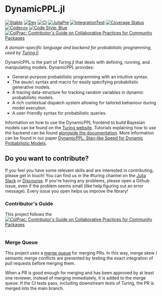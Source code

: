 # DynamicPPL.jl

[![Stable](https://img.shields.io/badge/docs-stable-blue.svg)](https://turinglang.github.io/DynamicPPL.jl/stable)
[![Dev](https://img.shields.io/badge/docs-dev-blue.svg)](https://turinglang.github.io/DynamicPPL.jl/dev)
[![CI](https://github.com/TuringLang/DynamicPPL.jl/workflows/CI/badge.svg?branch=master)](https://github.com/TuringLang/DynamicPPL.jl/actions?query=workflow%3ACI+branch%3Amaster)
[![JuliaPre](https://github.com/TuringLang/DynamicPPL.jl/workflows/JuliaPre/badge.svg?branch=master)](https://github.com/TuringLang/DynamicPPL.jl/actions?query=workflow%3AJuliaPre+branch%3Amaster)
[![IntegrationTest](https://github.com/TuringLang/DynamicPPL.jl/workflows/IntegrationTest/badge.svg?branch=master)](https://github.com/TuringLang/DynamicPPL.jl/actions?query=workflow%3AIntegrationTest+branch%3Amaster)
[![Coverage Status](https://coveralls.io/repos/github/TuringLang/DynamicPPL.jl/badge.svg?branch=master)](https://coveralls.io/github/TuringLang/DynamicPPL.jl?branch=master)
[![Codecov](https://codecov.io/gh/TuringLang/DynamicPPL.jl/branch/master/graph/badge.svg)](https://codecov.io/gh/TuringLang/DynamicPPL.jl)
[![Code Style: Blue](https://img.shields.io/badge/code%20style-blue-4495d1.svg)](https://github.com/invenia/BlueStyle)
[![ColPrac: Contributor's Guide on Collaborative Practices for Community Packages](https://img.shields.io/badge/ColPrac-Contributor%27s%20Guide-blueviolet)](https://docs.sciml.ai/ColPrac/stable/)

*A domain-specific language and backend for probabilistic programming, used by [Turing.jl](https://github.com/TuringLang/Turing.jl).*

DynamicPPL is the part of Turing.jl that deals with defining, running, and manipulating models. DynamicPPL provides:

  - General-purpose probabilistic programming with an intuitive syntax.
  - The `@model` syntax and macro for easily specifying probabilistic generative models.
  - A tracing data-structure for tracking random variables in dynamic probabilistic models.
  - A rich contextual dispatch system allowing for tailored behaviour during model execution.
  - A user-friendly syntax for probabilistic queries.

Information on how to use the DynamicPPL frontend to build Bayesian models can be found on the [Turing website](https://turinglang.org/). Tutorials explaining how to use the backend can be found [alongside the documentation](https://turinglang.github.io/DynamicPPL.jl/stable/). More information can be found in our paper [DynamicPPL: Stan-like Speed for Dynamic Probabilistic Models](https://arxiv.org/pdf/2002.02702.pdf).

## Do you want to contribute?

If you feel you have some relevant skills and are interested in contributing, please get in touch! You can find us in the #turing channel on the [Julia Slack](https://julialang.org/slack/) or [Discourse](discourse.julialang.org). If you're having any problems, please open a Github issue, even if the problem seems small (like help figuring out an error message). Every issue you open helps us improve the library!

### Contributor's Guide

This project follows the [![ColPrac: Contributor's Guide on Collaborative Practices for Community Packages](https://img.shields.io/badge/ColPrac-Contributor%27s%20Guide-blueviolet)](https://docs.sciml.ai/ColPrac/stable/).

### Merge Queue

This project uses a [merge queue](https://docs.github.com/en/repositories/configuring-branches-and-merges-in-your-repository/configuring-pull-request-merges/managing-a-merge-queue) for merging PRs.
In this way, merge skew / semantic merge conflicts are prevented by testing the exact integration of pull requests before merging them.

When a PR is good enough for merging and has been approved by at least one reviewer, instead of merging immediately, it is added to the merge queue.
If the CI tests pass, including downstream tests of Turing, the PR is merged into the main branch.
